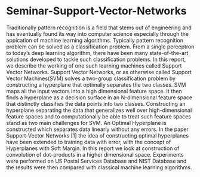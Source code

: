 # Seminar-Support-Vector-Networks

Traditionally pattern recognition is a field that stems out of engineering and has eventually
found its way into computer science especially through the appication of machine learning
algorithms. Typically pattern recognition problem can be solved as a classification problem. From a
single perceptron to today’s deep learning algorithm, there have been many state-of-the-art solutions
developed to tackle such classification problems. In this report, we describe the working of one such
learning machines called Support Vector Networks.
Support Vector Networks, or as otherwise called Support Vector Machines(SVM) solves a two-group
classification problem by constructing a hyperplane that optimally separates the two classes. SVM
maps all the input vectors into a high dimensional feature space. It then finds a hyperplane as a
decision surface in an N-dimensional feature space that distinctly classifies the data points into two
classes. Constructing an hyperplane separating the data that generalizes well over high-dimensional
feature spaces and to computationally be able to treat such feature spaces stand as two main challenges
for SVM. An Optimal Hyperplane is constructed which separates data linearly without any
errors. In the paper Support-Vector Networks [1] the idea of constructing optimal hyperplanes have
been extended to training data with error, with the concept of Hyperplanes with Soft Margin. In
this report we look at construction of convolution of dot-products in a higher dimensional space.
Experiments were performed on US Postal Services Database and NIST Database and the results
were then compared with classical machine learning algorithms.
